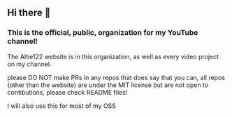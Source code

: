 ## Hi there 👋
### This is the official, public, organization for my YouTube channel!

The Altie122 website is in this organization, as well as every video project on my channel.

please DO NOT make PRs in any repos that does say that you can, all repos (other than the website) are under the MIT license but are not open to contibutions, please check README files!

I will also use this for most of my OSS
<!--

**Here are some ideas to get you started:**

🙋‍♀️ A short introduction - what is your organization all about?
🌈 Contribution guidelines - how can the community get involved?
👩‍💻 Useful resources - where can the community find your docs? Is there anything else the community should know?
🍿 Fun facts - what does your team eat for breakfast?
🧙 Remember, you can do mighty things with the power of [Markdown](https://docs.github.com/github/writing-on-github/getting-started-with-writing-and-formatting-on-github/basic-writing-and-formatting-syntax)
-->
